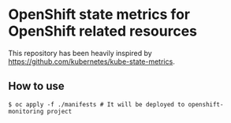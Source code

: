 # OpenShift state metrics for OpenShift related resources
This repository has been heavily inspired by <https://github.com/kubernetes/kube-state-metrics>.

## How to use

```
$ oc apply -f ./manifests # It will be deployed to openshift-monitoring project
```